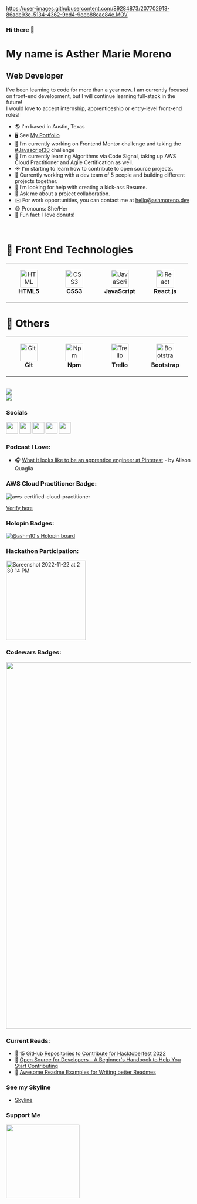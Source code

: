 https://user-images.githubusercontent.com/89284873/207702913-86ade93e-5134-4362-9cd4-9eeb88cac84e.MOV

### Hi there 👋 <br />
<h1>My name is Asther Marie Moreno</h1>
<h2>Web Developer</h2>

<p>I've been learning to code for more than a year now. I am currently focused on front-end development, but I will continue learning full-stack in the future! <br />
I would love to accept internship, apprenticeship or entry-level front-end roles!</p>

- 🌎 I'm based in Austin, Texas
- 🖥️ See [My Portfolio](https://www.ashmoreno.dev)
- 🔭 I’m currently working on Frontend Mentor challenge and taking the [#Javascript30](https://www.javascript30.com) challenge
- 🌱 I’m currently learning Algorithms via Code Signal, taking up AWS Cloud Practitioner and Agile Certification as well.
- ☀️ I'm starting to learn how to contribute to open source projects.
- 👯 Currently working with a dev team of 5 people and building different projects together.
- 🤔 I’m looking for help with creating a kick-ass Resume.
- 💬 Ask me about a project collaboration.
- ✉️ For work opportunities, you can contact me at [hello@ashmoreno.dev](mailto:hello@ashmoreno.dev)
- 😄 Pronouns: She/Her
- 🍩 Fun fact: I love donuts!

<br />


# 🔧 Front End Technologies

<table>
  <tr>
    <td align="center" height="108" width="108">
      <img
        src="https://cdn.jsdelivr.net/gh/devicons/devicon/icons/html5/html5-plain.svg"
        width="48"
        height="48"
        alt="HTML"
      />
      <br /><strong>HTML5</strong>
    </td>
    <td align="center" height="108" width="108">
      <img
        src="https://cdn.jsdelivr.net/gh/devicons/devicon/icons/css3/css3-plain.svg"
        width="48"
        height="48"
        alt="CSS3"
      />
      <br /><strong>CSS3</strong>
    </td>
    <td align="center" height="108" width="108">
      <img
        src="https://cdn.jsdelivr.net/gh/devicons/devicon/icons/javascript/javascript-plain.svg"
        width="48"
        height="48"
        alt="JavaScript"
      />
      <br /><strong>JavaScript</strong>
      </td>
    <td align="center" height="108" width="108">
      <img
        src="https://cdn.jsdelivr.net/gh/devicons/devicon/icons/react/react-original.svg"
        width="48"
        height="48"
        alt="React"
      />
      <br /><strong>React.js</strong>
      </td>
  </tr>
</table>

# 🔧 Others
<table>
  <tr>
   <td align="center" height="108" width="108">
      <img
        src="https://cdn.jsdelivr.net/gh/devicons/devicon/icons/git/git-original.svg"
        width="48"
        height="48"
        alt="Git"
      />
      <br /><strong>Git</strong>
    </td>
    <td align="center" height="108" width="108">
      <img
        src="https://cdn.jsdelivr.net/gh/devicons/devicon/icons/npm/npm-original-wordmark.svg"
        width="48"
        height="48"
        alt="Npm"
      />
      <br /><strong>Npm</strong>
    </td>
     <td align="center" height="108" width="108">
      <img
        src="https://cdn.jsdelivr.net/gh/devicons/devicon/icons/trello/trello-plain.svg"
        width="48"
        height="48"
        alt="Trello"
      />
      <br /><strong>Trello</strong>
    </td>
      <td align="center" height="108" width="108">
      <img
        src="https://cdn.jsdelivr.net/gh/devicons/devicon/icons/bootstrap/bootstrap-original.svg"
        width="48"
        height="48"
        alt="Bootstrap"
      />
      <br /><strong>Bootstrap</strong>
    </td>
  </tr>
</table>

<br />

<img src="https://github-readme-stats.vercel.app/api/?username=ashm10&count_private=true&theme=tokyonight&showicons=true">
<br />
<img src="https://github-readme-stats.vercel.app/api/top-langs/?username=ashm10&langs_count=5&theme=tokyonight">

### Socials  

<p align="left"> <a href="https://www.facebook.com/sexy.gravyII/" target="_blank" rel="noreferrer"><img src="https://raw.githubusercontent.com/danielcranney/readme-generator/main/public/icons/socials/facebook.svg" width="32" height="32" /></a> <a href="http://www.instagram.com/ashtoyo/" target="_blank" rel="noreferrer"><img src="https://raw.githubusercontent.com/danielcranney/readme-generator/main/public/icons/socials/instagram.svg" width="32" height="32" /></a> <a href="https://www.linkedin.com/in/\asthermoreno10/" target="_blank" rel="noreferrer"><img src="https://raw.githubusercontent.com/danielcranney/readme-generator/main/public/icons/socials/linkedin.svg" width="32" height="32" /></a> <a href="https://www.twitter.com/sexy_gravy" target="_blank" rel="noreferrer"><img src="https://raw.githubusercontent.com/danielcranney/readme-generator/main/public/icons/socials/twitter.svg" width="32" height="32" /></a> <a href="https://www.youtube.com/channel/UCJ5Yf-MrxObPVZBxDIVTxyA" target="_blank" rel="noreferrer"><img src="https://raw.githubusercontent.com/danielcranney/readme-generator/main/public/icons/socials/youtube.svg" width="32" height="32" /></a></p>

### Podcast I Love:

- 🎧 [What it looks like to be an apprentice engineer at Pinterest](https://dev.to/codenewbie/s21e6-what-it-looks-like-to-be-an-apprentice-engineer-at-pinterest-alison-quaglia) - by Alison Quaglia

### AWS Cloud Practitioner Badge:

![aws-certified-cloud-practitioner](https://user-images.githubusercontent.com/89284873/216507811-65093bf9-10dc-4007-8e28-11adc579c060.png)

[Verify here](https://www.credly.com/badges/e5c372f6-5244-43b8-a257-3794697f275e/public_url)

### Holopin Badges:

[![@ashm10's Holopin board](https://holopin.me/ashm10)](https://holopin.io/@ashm10)


### Hackathon Participation:

<img width="217" alt="Screenshot 2022-11-22 at 2 30 14 PM" src="https://user-images.githubusercontent.com/89284873/203438352-7bb3545c-7835-41cc-be02-efa4118b0651.png">


### Codewars Badges:

<img src="https://www.codewars.com/users/AshM10/badges/large" width="1000" />

### Current Reads:

- 📒 [15 GitHub Repositories to Contribute for Hacktoberfest 2022](https://dev.to/atapas/15-github-repositories-to-contribute-for-hacktoberfest-2022-215d)
- 📒 [Open Source for Developers – A Beginner's Handbook to Help You Start Contributing](https://www.freecodecamp.org/news/a-practical-guide-to-start-opensource-contributions/)
- 📒 [Awesome Readme Examples for Writing better Readmes](https://dev.to/documatic/awesome-readme-examples-for-writing-better-readmes-3eh3)

### See my Skyline 

- [Skyline](https://skyline.github.com/AshM10/2021)

### Support Me

<a href="https://www.buymeacoffee.com/astherm10"><img src="https://cdn.buymeacoffee.com/buttons/v2/default-yellow.png" width="200" /></a>

